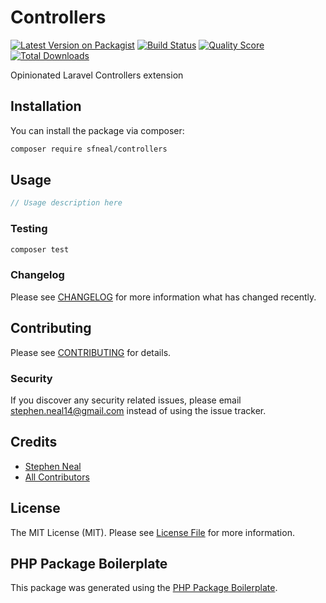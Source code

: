 # Controllers

[![Latest Version on Packagist](https://img.shields.io/packagist/v/sfneal/controllers.svg?style=flat-square)](https://packagist.org/packages/sfneal/controllers)
[![Build Status](https://img.shields.io/travis/sfneal/controllers/master.svg?style=flat-square)](https://travis-ci.org/sfneal/controllers)
[![Quality Score](https://img.shields.io/scrutinizer/g/sfneal/controllers.svg?style=flat-square)](https://scrutinizer-ci.com/g/sfneal/controllers)
[![Total Downloads](https://img.shields.io/packagist/dt/sfneal/controllers.svg?style=flat-square)](https://packagist.org/packages/sfneal/controllers)

Opinionated Laravel Controllers extension

## Installation

You can install the package via composer:

```bash
composer require sfneal/controllers
```

## Usage

``` php
// Usage description here
```

### Testing

``` bash
composer test
```

### Changelog

Please see [CHANGELOG](CHANGELOG.md) for more information what has changed recently.

## Contributing

Please see [CONTRIBUTING](CONTRIBUTING.md) for details.

### Security

If you discover any security related issues, please email stephen.neal14@gmail.com instead of using the issue tracker.

## Credits

- [Stephen Neal](https://github.com/sfneal)
- [All Contributors](../../contributors)

## License

The MIT License (MIT). Please see [License File](LICENSE.md) for more information.

## PHP Package Boilerplate

This package was generated using the [PHP Package Boilerplate](https://laravelpackageboilerplate.com).
